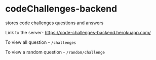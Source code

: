 # codeChallenges-backend
stores code challenges questions and answers

Link to the server- https://code-challenges-backend.herokuapp.com/

To view all question - `/challenges`

To view a random question - `/random/challenge`